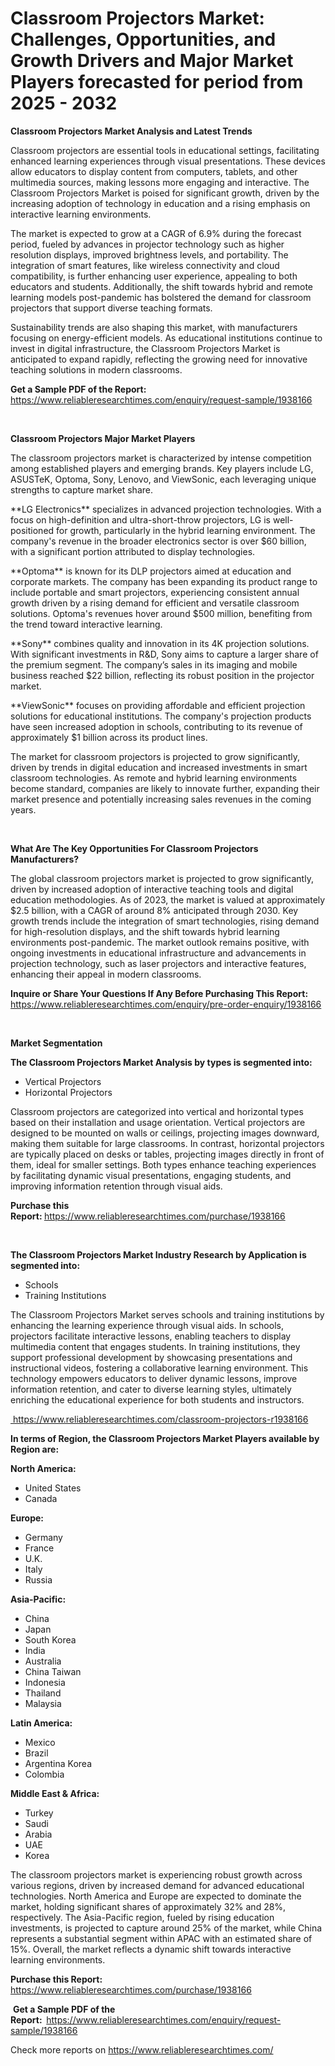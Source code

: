 <p><h1>Classroom Projectors Market: Challenges, Opportunities, and Growth Drivers and Major Market Players forecasted for period from 2025 - 2032</h1></p><p><strong>Classroom Projectors Market Analysis and Latest Trends</strong></p>
<p><p>Classroom projectors are essential tools in educational settings, facilitating enhanced learning experiences through visual presentations. These devices allow educators to display content from computers, tablets, and other multimedia sources, making lessons more engaging and interactive. The Classroom Projectors Market is poised for significant growth, driven by the increasing adoption of technology in education and a rising emphasis on interactive learning environments.</p><p>The market is expected to grow at a CAGR of 6.9% during the forecast period, fueled by advances in projector technology such as higher resolution displays, improved brightness levels, and portability. The integration of smart features, like wireless connectivity and cloud compatibility, is further enhancing user experience, appealing to both educators and students. Additionally, the shift towards hybrid and remote learning models post-pandemic has bolstered the demand for classroom projectors that support diverse teaching formats.</p><p>Sustainability trends are also shaping this market, with manufacturers focusing on energy-efficient models. As educational institutions continue to invest in digital infrastructure, the Classroom Projectors Market is anticipated to expand rapidly, reflecting the growing need for innovative teaching solutions in modern classrooms.</p></p>
<p><strong>Get a Sample PDF of the Report:&nbsp;</strong> <a href="https://www.reliableresearchtimes.com/enquiry/request-sample/1938166?utm_campaign=2599&utm_medium=2&utm_source=Github&utm_content=ia&utm_term=21022025&utm_id=classroom-projectors">https://www.reliableresearchtimes.com/enquiry/request-sample/1938166</a></p>
<p>&nbsp;</p>
<p><strong>Classroom Projectors Major Market Players</strong></p>
<p><p>The classroom projectors market is characterized by intense competition among established players and emerging brands. Key players include LG, ASUSTeK, Optoma, Sony, Lenovo, and ViewSonic, each leveraging unique strengths to capture market share.</p><p>**LG Electronics** specializes in advanced projection technologies. With a focus on high-definition and ultra-short-throw projectors, LG is well-positioned for growth, particularly in the hybrid learning environment. The company's revenue in the broader electronics sector is over $60 billion, with a significant portion attributed to display technologies.</p><p>**Optoma** is known for its DLP projectors aimed at education and corporate markets. The company has been expanding its product range to include portable and smart projectors, experiencing consistent annual growth driven by a rising demand for efficient and versatile classroom solutions. Optoma's revenues hover around $500 million, benefiting from the trend toward interactive learning.</p><p>**Sony** combines quality and innovation in its 4K projection solutions. With significant investments in R&D, Sony aims to capture a larger share of the premium segment. The company’s sales in its imaging and mobile business reached $22 billion, reflecting its robust position in the projector market.</p><p>**ViewSonic** focuses on providing affordable and efficient projection solutions for educational institutions. The company's projection products have seen increased adoption in schools, contributing to its revenue of approximately $1 billion across its product lines.</p><p>The market for classroom projectors is projected to grow significantly, driven by trends in digital education and increased investments in smart classroom technologies. As remote and hybrid learning environments become standard, companies are likely to innovate further, expanding their market presence and potentially increasing sales revenues in the coming years.</p></p>
<p>&nbsp;</p>
<p><strong>What Are The Key Opportunities For Classroom Projectors Manufacturers?</strong></p>
<p><p>The global classroom projectors market is projected to grow significantly, driven by increased adoption of interactive teaching tools and digital education methodologies. As of 2023, the market is valued at approximately $2.5 billion, with a CAGR of around 8% anticipated through 2030. Key growth trends include the integration of smart technologies, rising demand for high-resolution displays, and the shift towards hybrid learning environments post-pandemic. The market outlook remains positive, with ongoing investments in educational infrastructure and advancements in projection technology, such as laser projectors and interactive features, enhancing their appeal in modern classrooms.</p></p>
<p><strong>Inquire or Share Your Questions If Any Before Purchasing This Report:</strong> <a href="https://www.reliableresearchtimes.com/enquiry/pre-order-enquiry/1938166?utm_campaign=2599&utm_medium=2&utm_source=Github&utm_content=ia&utm_term=21022025&utm_id=classroom-projectors">https://www.reliableresearchtimes.com/enquiry/pre-order-enquiry/1938166</a></p>
<p>&nbsp;</p>
<p><strong>Market Segmentation</strong></p>
<p><strong>The Classroom Projectors Market Analysis by types is segmented into:</strong></p>
<p><ul><li>Vertical Projectors</li><li>Horizontal Projectors</li></ul></p>
<p><p>Classroom projectors are categorized into vertical and horizontal types based on their installation and usage orientation. Vertical projectors are designed to be mounted on walls or ceilings, projecting images downward, making them suitable for large classrooms. In contrast, horizontal projectors are typically placed on desks or tables, projecting images directly in front of them, ideal for smaller settings. Both types enhance teaching experiences by facilitating dynamic visual presentations, engaging students, and improving information retention through visual aids.</p></p>
<p><strong>Purchase this Report:&nbsp;</strong><a href="https://www.reliableresearchtimes.com/purchase/1938166?utm_campaign=2599&utm_medium=2&utm_source=Github&utm_content=ia&utm_term=21022025&utm_id=classroom-projectors">https://www.reliableresearchtimes.com/purchase/1938166</a></p>
<p>&nbsp;</p>
<p><strong>The Classroom Projectors Market Industry Research by Application is segmented into:</strong></p>
<p><ul><li>Schools</li><li>Training Institutions</li></ul></p>
<p><p>The Classroom Projectors Market serves schools and training institutions by enhancing the learning experience through visual aids. In schools, projectors facilitate interactive lessons, enabling teachers to display multimedia content that engages students. In training institutions, they support professional development by showcasing presentations and instructional videos, fostering a collaborative learning environment. This technology empowers educators to deliver dynamic lessons, improve information retention, and cater to diverse learning styles, ultimately enriching the educational experience for both students and instructors.</p></p>
<p><a href="https://www.reliableresearchtimes.com/classroom-projectors-r1938166?utm_campaign=2599&utm_medium=2&utm_source=Github&utm_content=ia&utm_term=21022025&utm_id=classroom-projectors">&nbsp;https://www.reliableresearchtimes.com/classroom-projectors-r1938166</a></p>
<p><strong>In terms of Region, the Classroom Projectors Market Players available by Region are:</strong></p>
<p>
    <p> <strong> North America: </strong>
        <ul>
            <li>United States</li>
            <li>Canada</li>
        </ul>
        </p> 
    <p> <strong> Europe: </strong>
        <ul>
            <li>Germany</li>
            <li>France</li>
            <li>U.K.</li>
            <li>Italy</li>
            <li>Russia</li>
        </ul>
        </p> 
    <p> <strong> Asia-Pacific: </strong>
        <ul>
            <li>China</li>
            <li>Japan</li>
            <li>South Korea</li>
            <li>India</li>
            <li>Australia</li>
            <li>China Taiwan</li>
            <li>Indonesia</li>
            <li>Thailand</li>
            <li>Malaysia</li>
        </ul>
        </p> 
    <p> <strong> Latin America: </strong>
        <ul>
            <li>Mexico</li>
            <li>Brazil</li>
            <li>Argentina Korea</li>
            <li>Colombia</li>
        </ul>
        </p> 
    <p> <strong> Middle East & Africa: </strong>
        <ul>
            <li>Turkey</li>
            <li>Saudi</li>
            <li>Arabia</li>
            <li>UAE</li>
            <li>Korea</li>
        </ul>
    </p>
    </p>
<p><p>The classroom projectors market is experiencing robust growth across various regions, driven by increased demand for advanced educational technologies. North America and Europe are expected to dominate the market, holding significant shares of approximately 32% and 28%, respectively. The Asia-Pacific region, fueled by rising education investments, is projected to capture around 25% of the market, while China represents a substantial segment within APAC with an estimated share of 15%. Overall, the market reflects a dynamic shift towards interactive learning environments.</p></p>
<p><strong>Purchase this Report: </strong><a href="https://www.reliableresearchtimes.com/purchase/1938166?utm_campaign=2599&utm_medium=2&utm_source=Github&utm_content=ia&utm_term=21022025&utm_id=classroom-projectors">https://www.reliableresearchtimes.com/purchase/1938166</a></p>
<p>&nbsp;<strong>Get a Sample PDF of the Report:&nbsp;&nbsp;</strong><a href="https://www.reliableresearchtimes.com/enquiry/request-sample/1938166?utm_campaign=2599&utm_medium=2&utm_source=Github&utm_content=ia&utm_term=21022025&utm_id=classroom-projectors">https://www.reliableresearchtimes.com/enquiry/request-sample/1938166</a></p>
<p><strong></strong></p>
<p>Check more reports on <a href="https://www.reliableresearchtimes.com/?utm_campaign=2599&utm_medium=2&utm_source=Github&utm_content=ia&utm_term=21022025&utm_id=classroom-projectors">https://www.reliableresearchtimes.com/</a></p>